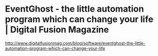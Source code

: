 <!--
id: 1528127416
link: http://kevinisom.info/post/1528127416/eventghost-the-little-automation-program-which-can
slug: eventghost-the-little-automation-program-which-can
date: Wed Nov 10 2010 11:32:35 GMT+1300 (NZDT)
raw: {"blog_name":"kevinisom","id":1528127416,"post_url":"http://kevinisom.info/post/1528127416/eventghost-the-little-automation-program-which-can","slug":"eventghost-the-little-automation-program-which-can","type":"link","date":"2010-11-09 22:32:35 GMT","timestamp":1289341955,"state":"published","format":"html","reblog_key":"sdn58hvw","tags":[],"short_url":"http://tmblr.co/Zw68Yy1R5L_u","highlighted":[],"feed_item":"http://www.digitalfusionmag.com/blog/software/eventghost-the-little-automation-program-which-can-change-your-life","from_feed_id":"650234","note_count":0,"title":"EventGhost - the little automation program which can change your life | Digital Fusion Magazine","url":"http://www.digitalfusionmag.com/blog/software/eventghost-the-little-automation-program-which-can-change-your-life","description":""}
publish: 2010-11-010
tags: 
title: EventGhost - the little automation program which can change your life | Digital Fusion Magazine
-->


EventGhost - the little automation program which can change your life | Digital Fusion Magazine
===============================================================================================

<http://www.digitalfusionmag.com/blog/software/eventghost-the-little-automation-program-which-can-change-your-life>

